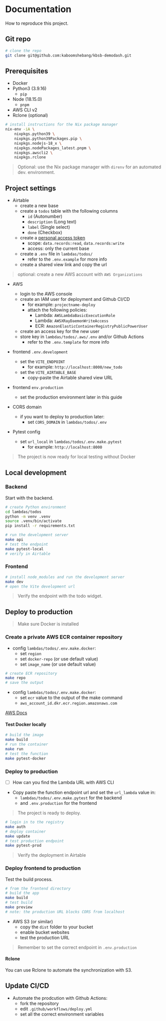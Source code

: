 # Documentation

How to reproduce this project.



Git repo
-----------------------------------------------

```sh
# clone the repo
git clone git@github.com:kaboomshebang/kbsb-demodash.git
```



Prerequisites
-----------------------------------------------

- Docker
- Python3 (3.9.16)
	- `pip`
- Node (18.15.0)
	- `pnpm`
- AWS CLI v2
- Rclone (optional)

```sh
# install instructions for the Nix package manager
nix-env -iA \
	nixpkgs.python39 \
	nixpkgs.python39Packages.pip \
	nixpkgs.nodejs-18_x \
	nixpkgs.nodePackages_latest.pnpm \
	nixpkgs.awscli2 \
	nixpkgs.rclone
```

> Optional: use the Nix package manager with `direnv` for an automated dev. environment.



Project settings
-----------------------------------------------

- Airtable
	- create a new base
	- create a `todos` table with the following columns
		- `id` (Autonumber)
		- `description` (Long text)
		- `label` (Single select)
		- `done` (Checkbox)
	- create a [personal access token](https://airtable.com/create/tokens)
		- scope: `data.records:read`, `data.records:write`
		- access: only the current base
	- create a `.env` file in `lambdas/todos/`
		- refer to the `.env.example` for more info
	- create a shared view link and copy the url

> optional: create a new AWS account with `AWS Organizations` 

- AWS
	- login to the AWS console
	- create an IAM user for deployment and Github CI/CD
		- for example: `projectname-deploy`
		- attach the following policies:
			- Lambda: `AWSLambdaBasicExecutionRole`
			- Lambda: `AWSXRayDaemonWriteAccess`
			- ECR: `AmazonElasticContainerRegistryPublicPowerUser`
	- create an access key for the new user
	- store key in `lambdas/todos/.aws/.env` and/or Github Actions
		- refer to the `.env.template` for more info

- frontend `.env.development`
	- set the `VITE_ENDPOINT`
		- for example: `http://localhost:8000/new_todo`
	- set the `VITE_AIRTABLE_BASE`
		-  copy-paste the Airtable shared view URL
- frontend `env.production`
	- set the production environment later in this guide

- CORS domain
	- if you want to deploy to production later:
		- set `CORS_DOMAIN` in `lambdas/todos/.env`

- Pytest config
	- set `url_local` in `lambdas/todos/.env.make.pytest`
		- for example: `http://localhost:8000`

> The project is now ready for local testing without Docker



Local development
-----------------------------------------------

### Backend

Start with the backend.

```sh
# create Python environment
cd lambdas/todos
python -m venv .venv
source .venv/bin/activate
pip install -r requirements.txt

# run the development server
make api
# test the endpoint
make pytest-local
# verify in Airtable
```

### Frontend

```sh
# install node_modules and run the development server
make dev
# open the Vite development url
```

> Verify the endpoint with the todo widget.



Deploy to production
-----------------------------------------------

> Make sure Docker is installed

### Create a private AWS ECR container repository

- config `lambdas/todos/.env.make.docker`:
	- set `region`
	- set `docker-repo` (or use default value)
	- set `image_name` (or use default value)

```sh
# create ECR repository
make repo
# save the output
```

- config `lambdas/todos/.env.make.docker`:
	- set `ecr` value to the output of the make command 
	- `aws_account_id.dkr.ecr.region.amazonaws.com`

[AWS Docs](https://docs.aws.amazon.com/AmazonECR/latest/userguide/getting-started-cli.html#cli-create-repository)

#### Test Docker locally

```sh
# build the image
make build
# run the container
make run
# test the function
make pytest-docker
```

### Deploy to production

- [ ] How can you find the Lambda URL with AWS CLI

- Copy paste the function endpoint url and set the `url_lambda` value in:
	- `lambdas/todos/.env.make.pytest` for the backend
	- and `.env.production` for the frontend

> The project is ready to deploy.

```sh
# login in to the registry
make auth
# deploy container
make update
# test production endpoint
make pytest-prod
``` 

> Verify the deployment in Airtable


### Deploy frontend to production

Test the build process.

```sh
# from the frontend directory
# build the app
make build
# test build
make preview
# note: the production URL blocks CORS from localhost
```

- AWS S3 (or similar)
	- copy the `dist` folder to your bucket
	- enable bucket websites
	- test the production URL

> Remember to set the correct endpoint in `.env.production`

#### Rclone

You can use Rclone to automate the synchronization with S3.



Update CI/CD
-----------------------------------------------

- Automate the prodcution with Github Actions:
	- fork the repository
	- edit `.github/workflows/deploy.yml`
	- set all the correct environment variables
